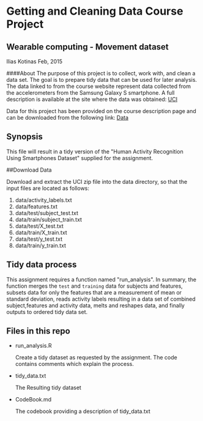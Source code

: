 Getting and Cleaning Data Course Project
=========================
Wearable computing - Movement dataset
----------------------

Ilias Kotinas
Feb, 2015

####About
The purpose of this project is to collect, work with, and clean a data set. The goal is to prepare tidy data that can be used for later analysis.
The data linked to from the course website represent data collected from the accelerometers from the Samsung Galaxy S smartphone. A full description is available at the site where the data was obtained:
[UCI](http://archive.ics.uci.edu/ml/datasets/Human+Activity+Recognition+Using+Smartphones)

Data for this project has been provided on the course description page and can be downloaded from the following link:
[Data](http://d396qusza40orc.cloudfront.net/getdata%2Fprojectfiles%2FUCI%20HAR%20Dataset.zip)

## Synopsis
This file will result in a tidy version of the "Human Activity Recognition Using Smartphones Dataset" supplied for the assignment.

##Download Data

Download and extract the UCI zip file into the data directory, so that the input files are located as follows:

1. data/activity_labels.txt
2. data/features.txt
3. data/test/subject_test.txt
4. data/train/subject_train.txt
5. data/test/X_test.txt
6. data/train/X_train.txt
7. data/test/y_test.txt
8. data/train/y_train.txt

## Tidy data process
This assignment requires a function named "run_analysis". In summary, the function merges the `test` and `training` data for subjects and features, subsets data for only the features that are a measurement of mean or standard deviation, reads activity labels resulting in a data set of combined subject,features and activity data, melts and reshapes data, and finally outputs to ordered tidy data set.


## Files in this repo

  - run_analysis.R

    Create a tidy dataset as requested by the assignment. The code contains comments which explain the process.

  - tidy_data.txt

    The Resulting tidy dataset

  - CodeBook.md

    The codebook providing a description of tidy_data.txt



